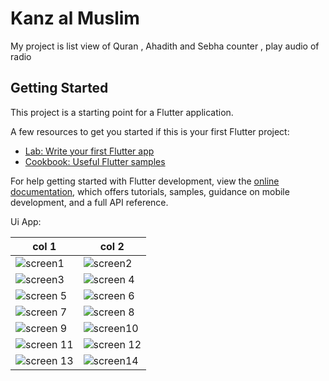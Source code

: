 # Kanz al Muslim

My project is list view of Quran , Ahadith and  Sebha counter , play audio of radio

## Getting Started

This project is a starting point for a Flutter application.

A few resources to get you started if this is your first Flutter project:

- [Lab: Write your first Flutter app](https://docs.flutter.dev/get-started/codelab)
- [Cookbook: Useful Flutter samples](https://docs.flutter.dev/cookbook)

For help getting started with Flutter development, view the
[online documentation](https://docs.flutter.dev/), which offers tutorials,
samples, guidance on mobile development, and a full API reference.

Ui App:

| col 1      | col 2      |
|------------|-------------|
| ![screen1](assets/images/Screenshot_20240717_074604.jpg) |![screen2](assets/images/Screenshot_20240717_074557.jpg) |
|![screen3](assets/images/Screenshot_20240717_074548.jpg) | ![screen 4](assets/images/Screenshot_20240717_074543.jpg) |
|![screen 5](assets/images/Screenshot_20240717_074537.jpg) |![screen 6](assets/images/Screenshot_20240717_074526.jpg) |
|![screen 7](assets/images/Screenshot_20240717_074520.jpg)|![screen 8](assets/images/Screenshot_20240717_074507.jpg)|
|![screen 9](assets/images/Screenshot_20240717_074501.jpg)| ![screen10](assets/images/Screenshot_20240717_074457.jpg) |
|![screen 11](assets/images/Screenshot_20240717_074454.jpg)|![screen 12](assets/images/Screenshot_20240717_074451.jpg)|
|![screen 13](assets/images/Screenshot_20240717_074446.jpg)| ![screen14](assets/images/Screenshot_20240717_074442.jpg) |
